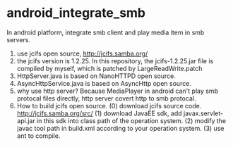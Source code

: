 # android_integrate_smb
In android platform, integrate smb client and play media item in smb servers.

1. use jcifs open source, http://jcifs.samba.org/
2. the jcifs version is 1.2.25. In this repository, the jcifs-1.2.25.jar file is compiled by myself, which is patched by LargeReadWrite.patch
3. HttpServer.java is based on NanoHTTPD open source.
4. AsyncHttpService.java is based on AsyncHttp open source.
5. why use http server?
   Because MediaPlayer in android can't play smb protocal files directly, http server covert http to smb protocal.
6. How to build jcifs open source.
  (0) download jcifs source code. http://jcifs.samba.org/src/
  (1) download JavaEE sdk, add javax.servlet-api.jar in this sdk into class path of the operation system.
  (2) modify the javac tool path in build.xml according to your operation system.
  (3) use ant to compile.
